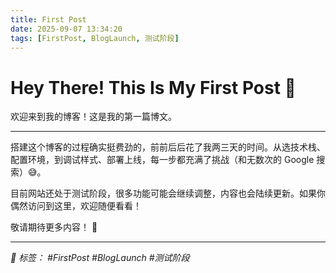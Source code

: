 ```yaml
---
title: First Post
date: 2025-09-07 13:34:20
tags: [FirstPost, BlogLaunch, 测试阶段]
---
```


# Hey There! This Is My First Post 👋

欢迎来到我的博客！这是我的第一篇博文。

---

搭建这个博客的过程确实挺费劲的，前前后后花了我两三天的时间。从选技术栈、配置环境，到调试样式、部署上线，每一步都充满了挑战（和无数次的 Google 搜索）😅。

目前网站还处于测试阶段，很多功能可能会继续调整，内容也会陆续更新。如果你偶然访问到这里，欢迎随便看看！

敬请期待更多内容！ 🚀

---

*📌 标签： #FirstPost #BlogLaunch #测试阶段*
